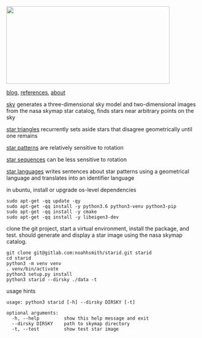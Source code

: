 <img src="https://gitlab.com/noahhsmith/starid/raw/master/docs/images/nouns%20and%20verbs%20level0.png" align="center" width="426" height="202"/>

[blog](https://gitlab.com/noahhsmith/starid/blob/master/docs/readme.md), [references](https://gitlab.com/noahhsmith/starid/blob/master/docs/references.md), [about](https://gitlab.com/noahhsmith/starid/blob/master/docs/about.md)

[sky](https://gitlab.com/noahhsmith/starid/blob/master/libstarid/sky.h) generates a three-dimensional sky model and two-dimensional images from the nasa skymap star catalog, finds stars near arbitrary points on the sky

[star triangles](https://gitlab.com/noahhsmith/starid/blob/master/libstarid/startriangles.h) recurrently sets aside stars that disagree geometrically until one remains

[star patterns](https://gitlab.com/noahhsmith/starid/blob/master/starid/starpatterns.py) are relatively sensitive to rotation

[star sequences](https://gitlab.com/noahhsmith/starid/blob/master/starid/starsequences.py) can be less sensitive to rotation

[star languages](https://gitlab.com/noahhsmith/starid/blob/master/starid/starlanguages.py) writes sentences about star patterns using a geometrical language and translates into an identifier language

in ubuntu, install or upgrade os-level dependencies

    sudo apt-get -qq update -qy
    sudo apt-get -qq install -y python3.6 python3-venv python3-pip
    sudo apt-get -qq install -y cmake
    sudo apt-get -qq install -y libeigen3-dev

clone the git project, start a virtual environment, install the package, and test. should generate and display a star image using the nasa skymap catalog.

    git clone git@gitlab.com:noahhsmith/starid.git starid
    cd starid
    python3 -m venv venv
    . venv/bin/activate
    python3 setup.py install
    python3 starid --dirsky ./data -t
    
usage hints    

    usage: python3 starid [-h] --dirsky DIRSKY [-t]
    
    optional arguments:
      -h, --help         show this help message and exit
      --dirsky DIRSKY    path to skymap directory
      -t, --test         show test star image
